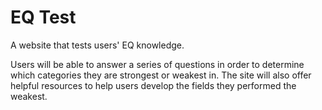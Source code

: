 # EQ Test

A website that tests users' EQ knowledge.

Users will be able to answer a series of questions in order to determine which categories they are strongest or weakest in. The site will also offer helpful resources to help users develop the fields they performed the weakest.


